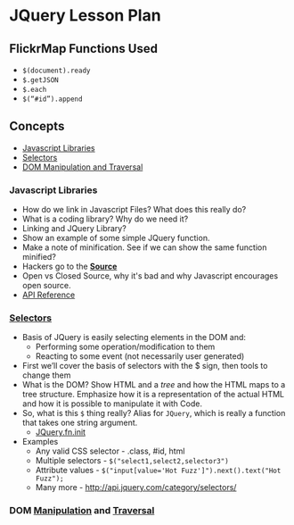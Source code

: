 JQuery Lesson Plan
==================

## FlickrMap Functions Used

* `$(document).ready`
* `$.getJSON`
* `$.each`
* `$(“#id”).append`

## Concepts

* [Javascript Libraries](#javascript-libraries)
* [Selectors](#selectors)
* [DOM Manipulation and Traversal](#dom-manipulation-and-traversal)

### Javascript Libraries

* How do we link in Javascript Files?  What does this really do?
* What is a coding library?  Why do we need it?
* Linking and JQuery Library?
* Show an example of some simple JQuery function.
* Make a note of minification.  See if we can show the same function minified?
* Hackers go to the [**Source**](https://github.com/jquery/jquery)
* Open vs Closed Source, why it's bad and why Javascript encourages open source.
* [API Reference](http://api.jquery.com/)

### [Selectors](http://api.jquery.com/category/selectors/)

* Basis of JQuery is easily selecting elements in the DOM and:
  + Performing some operation/modification to them
  + Reacting to some event (not necessarily user generated)
* First we’ll cover the basis of selectors with the $ sign, then tools to change them
* What is the DOM?  Show HTML and a *tree* and how the HTML maps to a tree structure.  Emphasize how it is a representation of the actual HTML and how it is possible to manipulate it with Code.
* So, what is this `$` thing really?  Alias for `JQuery`, which is really a function that takes one string argument.
  + [JQuery.fn.init](https://github.com/jquery/jquery/blob/master/src/core/init.js#L16)
* Examples
  + Any valid CSS selector - .class, #id, html
  + Multiple selectors - `$("select1,select2,selector3")`
  + Attribute values - `$("input[value='Hot Fuzz']").next().text("Hot Fuzz");`
  + Many more - http://api.jquery.com/category/selectors/

### DOM [Manipulation](http://api.jquery.com/category/manipulation/) and [Traversal](http://api.jquery.com/category/traversing/)

